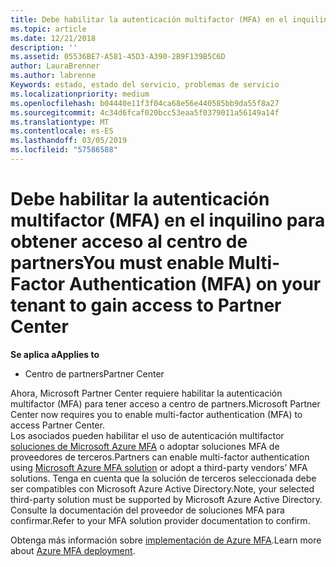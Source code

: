 ```yaml
---
title: Debe habilitar la autenticación multifactor (MFA) en el inquilino para obtener acceso a esta página | Centro de partners
ms.topic: article
ms.date: 12/21/2018
description: ''
ms.assetid: 05536BE7-A581-45D3-A390-2B9F139B5C6D
author: LauraBrenner
ms.author: labrenne
Keywords: estado, estado del servicio, problemas de servicio
ms.localizationpriority: medium
ms.openlocfilehash: b04440e11f3f04ca68e56e440585bb9da55f8a27
ms.sourcegitcommit: 4c34d6fcaf020bcc53eaa5f0379011a56149a14f
ms.translationtype: MT
ms.contentlocale: es-ES
ms.lasthandoff: 03/05/2019
ms.locfileid: "57586588"
---
```

# <a name="you-must-enable-multi-factor-authentication-mfa-on-your-tenant-to-gain-access-to-partner-center"></a><span data-ttu-id="25e4d-103">Debe habilitar la autenticación multifactor (MFA) en el inquilino para obtener acceso al centro de partners</span><span class="sxs-lookup"><span data-stu-id="25e4d-103">You must enable Multi-Factor Authentication (MFA) on your tenant to gain access to Partner Center</span></span>

<span data-ttu-id="25e4d-104">**Se aplica a**</span><span class="sxs-lookup"><span data-stu-id="25e4d-104">**Applies to**</span></span>

- <span data-ttu-id="25e4d-105">Centro de partners</span><span class="sxs-lookup"><span data-stu-id="25e4d-105">Partner Center</span></span>


<span data-ttu-id="25e4d-106">Ahora, Microsoft Partner Center requiere habilitar la autenticación multifactor (MFA) para tener acceso a centro de partners.</span><span class="sxs-lookup"><span data-stu-id="25e4d-106">Microsoft Partner Center now requires you to enable multi-factor authentication (MFA) to access Partner Center.</span></span>  
<span data-ttu-id="25e4d-107">Los asociados pueden habilitar el uso de autenticación multifactor [soluciones de Microsoft Azure MFA](https://docs.microsoft.com/en-us/azure/active-directory/authentication/concept-mfa-howitworks) o adoptar soluciones MFA de proveedores de terceros.</span><span class="sxs-lookup"><span data-stu-id="25e4d-107">Partners can enable multi-factor authentication using [Microsoft Azure MFA solution](https://docs.microsoft.com/en-us/azure/active-directory/authentication/concept-mfa-howitworks) or adopt a third-party vendors’ MFA solutions.</span></span> <span data-ttu-id="25e4d-108">Tenga en cuenta que la solución de terceros seleccionada debe ser compatibles con Microsoft Azure Active Directory.</span><span class="sxs-lookup"><span data-stu-id="25e4d-108">Note, your selected third-party solution must be supported by Microsoft Azure Active Directory.</span></span> <span data-ttu-id="25e4d-109">Consulte la documentación del proveedor de soluciones MFA para confirmar.</span><span class="sxs-lookup"><span data-stu-id="25e4d-109">Refer to your MFA solution provider documentation to confirm.</span></span> 

<span data-ttu-id="25e4d-110">Obtenga más información sobre [implementación de Azure MFA](https://docs.microsoft.com/en-us/azure/active-directory/authentication/howto-mfa-getstarted).</span><span class="sxs-lookup"><span data-stu-id="25e4d-110">Learn more about [Azure MFA deployment](https://docs.microsoft.com/en-us/azure/active-directory/authentication/howto-mfa-getstarted).</span></span> 
 
